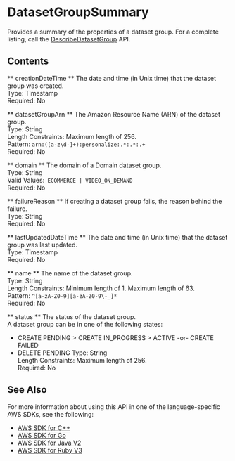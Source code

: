 # DatasetGroupSummary<a name="API_DatasetGroupSummary"></a>

Provides a summary of the properties of a dataset group\. For a complete listing, call the [DescribeDatasetGroup](https://docs.aws.amazon.com/personalize/latest/dg/API_DescribeDatasetGroup.html) API\.

## Contents<a name="API_DatasetGroupSummary_Contents"></a>

 ** creationDateTime **   <a name="personalize-Type-DatasetGroupSummary-creationDateTime"></a>
The date and time \(in Unix time\) that the dataset group was created\.  
Type: Timestamp  
Required: No

 ** datasetGroupArn **   <a name="personalize-Type-DatasetGroupSummary-datasetGroupArn"></a>
The Amazon Resource Name \(ARN\) of the dataset group\.  
Type: String  
Length Constraints: Maximum length of 256\.  
Pattern: `arn:([a-z\d-]+):personalize:.*:.*:.+`   
Required: No

 ** domain **   <a name="personalize-Type-DatasetGroupSummary-domain"></a>
The domain of a Domain dataset group\.  
Type: String  
Valid Values:` ECOMMERCE | VIDEO_ON_DEMAND`   
Required: No

 ** failureReason **   <a name="personalize-Type-DatasetGroupSummary-failureReason"></a>
If creating a dataset group fails, the reason behind the failure\.  
Type: String  
Required: No

 ** lastUpdatedDateTime **   <a name="personalize-Type-DatasetGroupSummary-lastUpdatedDateTime"></a>
The date and time \(in Unix time\) that the dataset group was last updated\.  
Type: Timestamp  
Required: No

 ** name **   <a name="personalize-Type-DatasetGroupSummary-name"></a>
The name of the dataset group\.  
Type: String  
Length Constraints: Minimum length of 1\. Maximum length of 63\.  
Pattern: `^[a-zA-Z0-9][a-zA-Z0-9\-_]*`   
Required: No

 ** status **   <a name="personalize-Type-DatasetGroupSummary-status"></a>
The status of the dataset group\.  
A dataset group can be in one of the following states:  
+ CREATE PENDING > CREATE IN\_PROGRESS > ACTIVE \-or\- CREATE FAILED
+ DELETE PENDING
Type: String  
Length Constraints: Maximum length of 256\.  
Required: No

## See Also<a name="API_DatasetGroupSummary_SeeAlso"></a>

For more information about using this API in one of the language\-specific AWS SDKs, see the following:
+  [AWS SDK for C\+\+](https://docs.aws.amazon.com/goto/SdkForCpp/personalize-2018-05-22/DatasetGroupSummary) 
+  [AWS SDK for Go](https://docs.aws.amazon.com/goto/SdkForGoV1/personalize-2018-05-22/DatasetGroupSummary) 
+  [AWS SDK for Java V2](https://docs.aws.amazon.com/goto/SdkForJavaV2/personalize-2018-05-22/DatasetGroupSummary) 
+  [AWS SDK for Ruby V3](https://docs.aws.amazon.com/goto/SdkForRubyV3/personalize-2018-05-22/DatasetGroupSummary) 